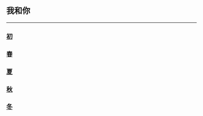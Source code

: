 ## 我和你

---
### [初](doc/first.md)
### [春](doc/spring.md)
### [夏](doc/summer.md)
### [秋](doc/Autumn.md)
### [冬](doc/winter.md)




